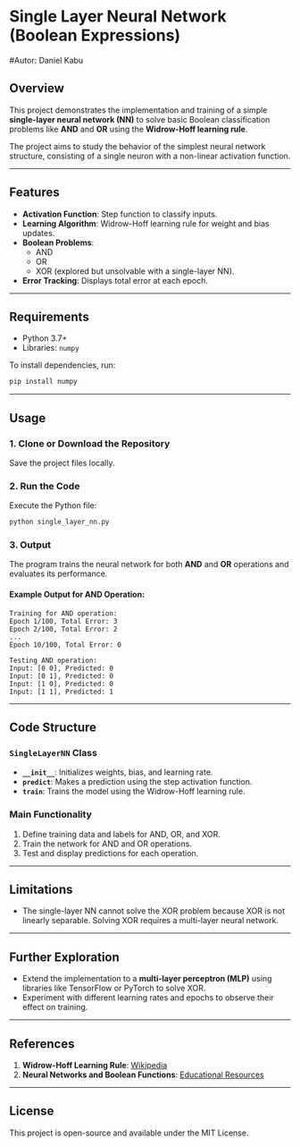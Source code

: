 # Single Layer Neural Network (Boolean Expressions)
#Autor: Daniel Kabu

## Overview
This project demonstrates the implementation and training of a simple **single-layer neural network (NN)** to solve basic Boolean classification problems like **AND** and **OR** using the **Widrow-Hoff learning rule**.


The project aims to study the behavior of the simplest neural network structure, consisting of a single neuron with a non-linear activation function.

---

## Features
- **Activation Function**: Step function to classify inputs.
- **Learning Algorithm**: Widrow-Hoff learning rule for weight and bias updates.
- **Boolean Problems**:
  - AND
  - OR
  - XOR (explored but unsolvable with a single-layer NN).
- **Error Tracking**: Displays total error at each epoch.

---

## Requirements
- Python 3.7+
- Libraries: `numpy`

To install dependencies, run:
```bash
pip install numpy
```

---

## Usage

### 1. Clone or Download the Repository
Save the project files locally.

### 2. Run the Code
Execute the Python file:
```bash
python single_layer_nn.py
```

### 3. Output
The program trains the neural network for both **AND** and **OR** operations and evaluates its performance.

#### Example Output for AND Operation:
```
Training for AND operation:
Epoch 1/100, Total Error: 3
Epoch 2/100, Total Error: 2
...
Epoch 10/100, Total Error: 0

Testing AND operation:
Input: [0 0], Predicted: 0
Input: [0 1], Predicted: 0
Input: [1 0], Predicted: 0
Input: [1 1], Predicted: 1
```

---

## Code Structure

### `SingleLayerNN` Class
- **`__init__`**: Initializes weights, bias, and learning rate.
- **`predict`**: Makes a prediction using the step activation function.
- **`train`**: Trains the model using the Widrow-Hoff learning rule.

### Main Functionality
1. Define training data and labels for AND, OR, and XOR.
2. Train the network for AND and OR operations.
3. Test and display predictions for each operation.

---

## Limitations
- The single-layer NN cannot solve the XOR problem because XOR is not linearly separable. Solving XOR requires a multi-layer neural network.

---

## Further Exploration
- Extend the implementation to a **multi-layer perceptron (MLP)** using libraries like TensorFlow or PyTorch to solve XOR.
- Experiment with different learning rates and epochs to observe their effect on training.

---

## References
1. **Widrow-Hoff Learning Rule**: [Wikipedia](https://en.wikipedia.org/wiki/Least_mean_squares_filter)
2. **Neural Networks and Boolean Functions**: [Educational Resources](https://www.educative.io/)

---

## License
This project is open-source and available under the MIT License.

